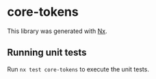 # core-tokens

This library was generated with [Nx](https://nx.dev).

## Running unit tests

Run `nx test core-tokens` to execute the unit tests.
